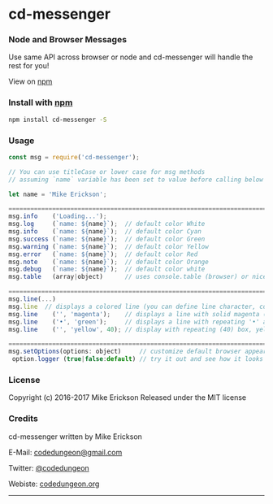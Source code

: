# cd-messenger
### Node and Browser Messages
Use same API across browser or node and cd-messenger will handle the rest for you!


View on [npm](https://www.npmjs.com/package/cd-messenger)


### Install with [npm](npmjs.org)

```sh
npm install cd-messenger -S
```

### Usage

```js
const msg = require('cd-messenger');

// You can use titleCase or lower case for msg methods
// assuming `name` variable has been set to value before calling below

let name = 'Mike Erickson';

=========================================================================================
msg.info    ('Loading...');
msg.log     (`name: ${name}`);  // default color White
msg.info    (`name: ${name}`);  // default color Cyan
msg.success (`name: ${name}`);  // default color Green
msg.warning (`name: ${name}`);  // default color Yellow
msg.error   (`name: ${name}`);  // default color Red
msg.note    (`name: ${name}`);  // default color Orange
msg.debug   (`name: ${name}`);  // default color white
msg.table   (array|object)      // uses console.table (browser) or nice cli table (node)

=========================================================================================
msg.line(...)
msg.line  // displays a colored line (you can define line character, color, and width)
msg.line    ('', 'magenta');    // displays a line with solid magenta (no char)
msg.line    ('•', 'green');     // displays a line with repeating '•' and green
msg.line    ('', 'yellow', 40); // display with repeating (40) box, yellow

=========================================================================================
msg.setOptions(options: object)     // customize default browser appearance
 option.logger (true|false:default) // try it out and see how it looks
```


### License

Copyright (c) 2016-2017 Mike Erickson
Released under the MIT license


### Credits

cd-messenger written by Mike Erickson

E-Mail: [codedungeon@gmail.com](mailto:codedungeon@gmail.com)

Twitter: [@codedungeon](http://twitter.com/codedungeon)

Webiste: [codedungeon.org](http://codedungeon.org)

***
